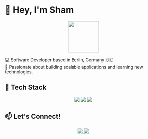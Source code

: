 # 👋 Hey, I'm Sham

<p align="center">
  <img src="https://media.giphy.com/media/hvRJCLFzcasrR4ia7z/giphy.gif" width="100"/>
</p>

💻 Software Developer based in Berlin, Germany 🇩🇪  
🚀 Passionate about building scalable applications and learning new technologies.  

## 🔹 Tech Stack  
<p align="center">
  <img src="https://img.shields.io/badge/JavaScript-⚡️-yellow?style=flat-square" />
  <img src="https://img.shields.io/badge/React-⚛️-blue?style=flat-square" />
  <img src="https://img.shields.io/badge/Node.js-🟢-green?style=flat-square" />
</p>

## 📫 Let's Connect!  
<p align="center">
  <a href="linkedin.com/in/sham-dowaji">
    <img src="https://img.shields.io/badge/LinkedIn-%230077B5.svg?style=for-the-badge&logo=linkedin&logoColor=white" />
  </a>
  <a href="shamrdowaji@gmail.com">
    <img src="https://img.shields.io/badge/Email-%23D14836.svg?style=for-the-badge&logo=gmail&logoColor=white" />
  </a>
</p>
